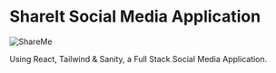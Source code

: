 # ShareIt Social Media Application
![ShareMe](https://i.ibb.co/8cLfj3X/image.png)

Using React, Tailwind & Sanity, a Full Stack Social Media Application.
